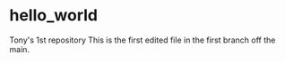 # hello_world
Tony's 1st repository
This is the first edited file in the first branch off the main.
